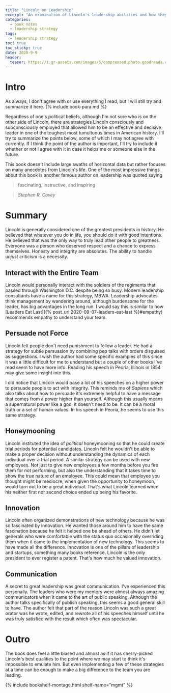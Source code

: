 ```yaml
---
title: "Lincoln on Leadership" 
excerpt: "An examination of Lincoln's leadership abilities and how they can be applied to today."
categories:
  - book notes
  - leadership strategy
tags:
  - leadership strategy
toc: true
toc_sticky: true
date: 2020-9-9
header:
  teaser: https://i.gr-assets.com/images/S/compressed.photo.goodreads.com/books/1442803705l/1252._SY475_.jpg
---
```

# Intro
As always, I don't agree with or use everything I read, but I will still try and summarize it here. {% include book-para.md %}

Regardless of one's political beliefs, although I'm not sure who is on the other side of Lincoln, there are strategies Lincoln consciously and subconsciously employed that allowed him to be an effective and decisive leader in one of the toughest most tumultuous times in American history. I'll try to summarize the points below, some of which I may not agree with currently. If I think the point of the author is important, I'll try to include it whether or not I agree with it in case it helps me or someone else in the future.

This book doesn't include large swaths of horizontal data but rather focuses on many anecdotes from Lincoln's life. One of the most impressive things about this book is another famous author on leadership was quoted saying
> fascinating, instructive, and inspiring

> <cite> Stephen R. Covey </cite>

# Summary
Lincoln is generally considered one of the greatest presidents in history. He believed that whatever you do in life, you should do it with good intentions. He believed that was the only way to truly lead other people to greatness. Everyone was a person who deserved respect and a chance to express themselves. Honesty and integrity are absolutes. The ability to handle *unjust* criticism is a necessity.

## Interact with the Entire Team
Lincoln would personally interact with the soldiers of the regiments that passed through Washington D.C. despite being so busy. Modern leadership consultants have a name for this strategy, MBWA. Leadership advocates think management by wandering around, although burdensome for the leader, has big advantages in the long run. I would say this is similar to how [Leaders Eat Last]({% post_url 2020-09-07-leaders-eat-last %}#empathy) recommends empathy to understand your team.

## Persuade not Force
Lincoln felt people don't need punishment to follow a leader. He had a strategy for subtle persuasion by combining pep talks with orders disguised as suggestions. I wish the author had some specific examples of this since it was a little difficult for me to understand but a couple of other books I've read seem to have more info. Reading his speech in Peoria, Illinois in 1854 may give some insight into this.

I did notice that Lincoln would base a lot of his speeches on a higher power to persuade people to act with integrity. This reminds me of *Sapiens* which also talks about how to persuade it's extremely helpful to have a message that comes from a power higher than yourself. Although this usually means a supernatural power like a god, it doesn't need to be. It can be a moral truth or a set of human values. In his speech in Peoria, he seems to use this same strategy.

## Honeymooning
Lincoln instituted the idea of *political* honeymooning so that he could create trial periods for potential candidates. Lincoln felt he wouldn't be able to make a proper decision without understanding the dynamics of each individual over a trial period. A similar strategy can be used with new employees. Not just to give new employees a few months before you fire them for not performing, but also the understanding that it takes time to show the true nature of an employee. This could mean that employee you thought might be mediocre, when given the opportunity to honeymoon, would turn out to be a great individual. That's what Lincoln learned when his neither first nor second choice ended up being his favorite.

## Innovation
Lincoln often organized demonstrations of new technology because he was so fascinated by innovation. He wanted those around him to have the same fascination because he felt it helped one be ahead of others. He didn't let generals who were comfortable with the status quo occasionally overriding them when it came to the implementation of new technology. This seems to have made all the difference. Innovation is one of the pillars of leadership and startups, something many books reference. Lincoln is the only president to ever register a patent. That's how much he valued innovation.

## Communication
A secret to great leadership was great communication. I've experienced this personally. The leaders who were my mentors were almost always amazing communicators when it came to the art of public speaking. Although the author talks specifically of publish speaking, this seems a good general skill to have. The author felt that part of the reason Lincoln was such a great orator was he wrote, edited, and rewrote all of his speeches himself until he was truly satisfied with the result which often was spectacular.

# Outro

The book does feel a little biased and almost as if it has cherry-picked Lincoln's best qualities to the point where we may start to think it's impossible to emulate him. But even implementing a few of these strategies at a time can be enough to make a big difference to the team you are leading.


{% include bookshelf-montage.html shelf-name="mgmt" %}